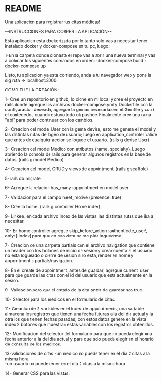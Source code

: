 # README
Una aplicacion para registrar tus citas médicas!

--INSTRUCCIONES PARA CORRER LA APLICACIÓN--

Esta aplicacion esta dockerizada por lo tanto solo vas a necesitar tener instalado docker y docker-compose en tu pc, luego:

1-En la carpeta donde clonaste el repo vas a abrir una nueva terminal y vas a colocar los siguientes comandos en orden:
          -docker-compose build 
          -docker-compose up

Listo, tu aplicacion ya esta corriendo, anda a tu navegador web y pone la sig ruta => localhost:3000 











COMO FUE LA CREACIÓN:

1- Cree un repositorio en github, lo clone en mi local y cree el proyecto en rails donde agregue los archivos docker-compose.yml y Dockerfile con la configuracion deseada, agregue la gemas necesarias en el Gemfile y corri el contenedor, cuando estuvo todo ok pushee. Finalmente cree una rama "abi" para poder continuar con los cambios.

2- Creacion del model User con la gema devise, esto me genera el model y las distintas rutas de logeo de usuario; luego en application_controler valide que antes de cualquier accion se loguee el usuario. 
(rails g devise User)

3- Creacion del model Medico con atributos {name, specialty}. Luego abriendo la consola de rails para generar algunos registros en la base de datos. 
(rails g model Medico)

4- Creacion del model, CRUD y views de appointment.
(rails g scaffold)  

5-rails db:migrate

6- Agregue la relacion has_many :appointment en model user

7- Validacion para el campo meet_motive (presence: true)

8- Cree la home. 
(rails g controller Home index)

9- Linkee, en cada archivo index de las vistas, las distintas rutas que iba a necesitar.

10- En home controller agregue skip_before_action :authenticate_user!, only: [:index] para que en esa vista no me pida loguearme.

7- Creacion de una carpeta partials con el archivo navigation que contiene un header con los botones de inicio de sesion y crear cuenta si el usuario no esta logueado o cierre de sesion si lo esta, render en home y appointment a partials/navigation.

8- En el create de appointment, antes de guardar, agregue current_user para que guarde las citas con el id del usuario que esta actualmente en la sesion. 

9- Validacion para que el estado de la cita antes de guardar sea true.

10- Selector para los medicos en el formulario de citas.

11- Creacion de 2 variables en el index de appointments, una variable almacena los registros que tienen una fecha futuras a la del dia actual y la otra los que tienen fechas pasadas; con estos datos genere en la vista index 2 botones que muestran estas variables con los registros obtenidos.

12- Modificacion del selector del formulario para que no pueda elegir una fecha anterior a la del dia actual y para que solo pueda elegir en el horario de consulta de los medicos.

13-validaciones de citas
    -un medico no puede tener en el dia 2 citas a la misma hora    
    -un usuario no puede tener en el dia 2 citas a la misma hora

14- Generar CSS para las vistas.